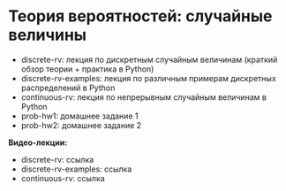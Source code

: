 # Теория вероятностей: случайные величины

* discrete-rv: лекция по дискретным случайным величинам (краткий обзор теории + практика в Python)
* discrete-rv-examples: лекция по различным примерам дискретных распределений в Python
* continuous-rv: лекция по непрерывным случайным величинам в Python
* prob-hw1: домашнее задание 1
* prob-hw2: домашнее задание 2

**Видео-лекции:**

* discrete-rv: ссылка
* discrete-rv-examples: ссылка
* continuous-rv: ссылка
